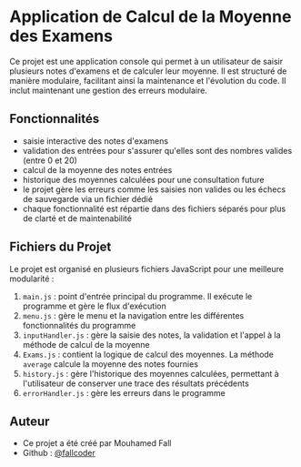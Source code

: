 # Application de Calcul de la Moyenne des Examens
Ce projet est une application console qui permet à un utilisateur de saisir plusieurs notes d'examens et de calculer leur moyenne. Il est structuré de manière modulaire, facilitant ainsi la maintenance et l'évolution du code. Il inclut maintenant une gestion des erreurs modulaire.

## Fonctionnalités
* saisie interactive des notes d'examens
* validation des entrées pour s'assurer qu'elles sont des nombres valides (entre 0 et 20)
* calcul de la moyenne des notes entrées
* historique des moyennes calculées pour une consultation future
* le projet gère les erreurs comme les saisies non valides ou les échecs de sauvegarde via un fichier dédié
* chaque fonctionnalité est répartie dans des fichiers séparés pour plus de clarté et de maintenabilité

## Fichiers du Projet
Le projet est organisé en plusieurs fichiers JavaScript pour une meilleure modularité :
1. `main.js` : point d'entrée principal du programme. Il exécute le programme et gère le flux d'exécution
2. `menu.js` : gère le menu et la navigation entre les différentes fonctionnalités du programme
3. `inputHandler.js` : gère la saisie des notes, la validation et l'appel à la méthode de calcul de la moyenne
4. `Exams.js` : contient la logique de calcul des moyennes. La méthode `average` calcule la moyenne des notes fournies
5. `history.js` : gère l'historique des moyennes calculées, permettant à l'utilisateur de conserver une trace des résultats précédents 
6. `errorHandler.js` : gère les erreurs dans le programme


## Auteur
* Ce projet a été créé par Mouhamed Fall
* Github : [@fallcoder](https://github.com/fallcoder)
